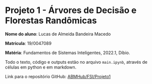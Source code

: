 # Projeto 1 - Árvores de Decisão e Florestas Randômicas

**Nome do aluno**: Lucas de Almeida Bandeira Macedo

**Matrícula**: 19/0047089

**Matéria**: Fundamentos de Sistemas Inteligentes, 2022.1, Díbio.

Todo o texto, código e outputs estão no arquivo `main.ipynb`, através de células em python e em markdown.

Link para o repositório GitHub: [ABMHub/FSI/Projeto1](https://github.com/ABMHub/FSI/tree/main/Projeto1)
